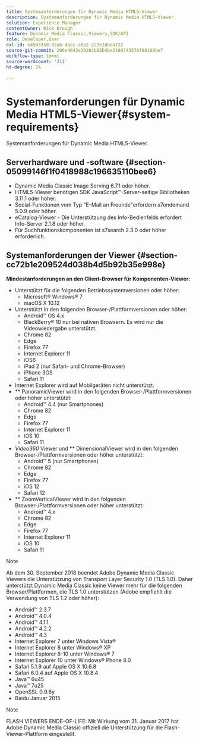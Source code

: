 ```yaml
---
title: Systemanforderungen für Dynamic Media HTML5-Viewer
description: Systemanforderungen für Dynamic Media HTML5-Viewer.
solution: Experience Manager
contentOwner: Rick Brough
feature: Dynamic Media Classic,Viewers,SDK/API
role: Developer,User
exl-id: e4543358-92a6-4acc-a8a2-227e1daea722
source-git-commit: 206e4643e3926cb85b4be2189743578f88180be7
workflow-type: tm+mt
source-wordcount: '311'
ht-degree: 1%

---
```


# Systemanforderungen für Dynamic Media HTML5-Viewer{#system-requirements}

Systemanforderungen für Dynamic Media HTML5-Viewer.

<!-- Updated April 06, 2021 from https://wiki.corp.adobe.com/pages/viewpage.action?spaceKey=scene7qa&title=s7Viewers%2C+S7SDK%2C+S7OnDemand+Release+Notes - Contact is Sasha -->

## Serverhardware und -software {#section-05099146f1f0418988c196635110bee6}

* Dynamic Media Classic Image Serving 6.7.1 oder höher.
* HTML5-Viewer benötigen SDK JavaScript™-Server-seitige Bibliotheken 3.11.1 oder höher.
* Social-Funktionen vom Typ &quot;E-Mail an Freunde&quot;erfordern s7ondemand 5.0.9 oder höher.
* eCatalog-Viewer - Die Unterstützung des Info-Bedienfelds erfordert Info-Server 2.1.8 oder höher.
* Für Suchfunktionskomponenten ist s7search 2.3.0 oder höher erforderlich.

## Systemanforderungen der Viewer {#section-cc72b1e209524d038b4d5b92b35e998e}

**Mindestanforderungen an den Client-Browser für Komponenten-Viewer:**

* Unterstützt für die folgenden Betriebssystemversionen oder höher:
   * Microsoft® Windows® 7
   * macOS X 10.12
* Unterstützt in den folgenden Browser-/Plattformversionen oder höher:
   * Android™ OS 4.x
   * BlackBerry® 10 nur bei nativen Browsern. Es wird nur die Videowiedergabe unterstützt.
   * Chrome 82
   * Edge
   * Firefox 77
   * Internet Explorer 11
   * iOS6
   * iPad 2 (nur Safari- und Chrome-Browser)
   * iPhone 3GS
   * Safari 11
* Internet Explorer wird auf Mobilgeräten nicht unterstützt.
* ** PanoramicViewer wird in den folgenden Browser-/Plattformversionen oder höher unterstützt:
   * Android™ 4.4 (nur Smartphones)
   * Chrome 82
   * Edge
   * Firefox 77
   * Internet Explorer 11
   * iOS 10
   * Safari 11
* *Video360* Viewer und  ** DimensionalViewer wird in den folgenden Browser-/Plattformversionen oder höher unterstützt:
   * Android™ 5 (nur Smartphones)
   * Chrome 82
   * Edge
   * Firefox 77
   * iOS 12
   * Safari 12
* ** ZoomVerticalViewer wird in den folgenden Browser-/Plattformversionen oder höher unterstützt:
   * Android™ 4.x
   * Chrome 82
   * Edge
   * Firefox 77
   * Internet Explorer 11
   * iOS 10
   * Safari 11

>[!NOTE]
>
>Ab dem 30. September 2018 beendet Adobe Dynamic Media Classic Viewers die Unterstützung von Transport Layer Security 1.0 (TLS 1.0). Daher unterstützt Dynamic Media Classic keine Viewer mehr für die folgenden Browser/Plattformen, die TLS 1.0 unterstützen (Adobe empfiehlt die Verwendung von TLS 1.2 oder höher):
>
> * Android™ 2.3.7
> * Android™ 4.0.4
> * Android™ 4.1.1
> * Android™ 4.2.2
> * Android™ 4.3
> * Internet Explorer 7 unter Windows Vista®
> * Internet Explorer 8 unter Windows® XP
> * Internet Explorer 8-10 unter Windows® 7
> * Internet Explorer 10 unter Windows® Phone 8.0
> * Safari 5.1.9 auf Apple OS X 10.6.8
> * Safari 6.0.4 auf Apple OS X 10.8.4
> * Java™ 6u45
> * Java™ 7u25
> * OpenSSL 0.9.8y
> * Baidu Januar 2015


>[!NOTE]
>
>FLASH VIEWERS ENDE-OF-LIFE: Mit Wirkung vom 31. Januar 2017 hat Adobe Dynamic Media Classic offiziell die Unterstützung für die Flash-Viewer-Plattform eingestellt.
